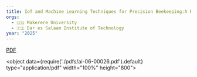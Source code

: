 ```yaml
---
title: IoT and Machine Learning Techniques for Precision Beekeeping:A Review
orgs:
  - 🇺🇬 Makerere University
  - 🇹🇿 Dar es Salaam Institute of Technology
year: "2025"
---
```


[PDF](pdfs/ai-06-00026.pdf)

<object data={require('./pdfs/ai-06-00026.pdf').default} type="application/pdf" width="100%" height="800"></object>


